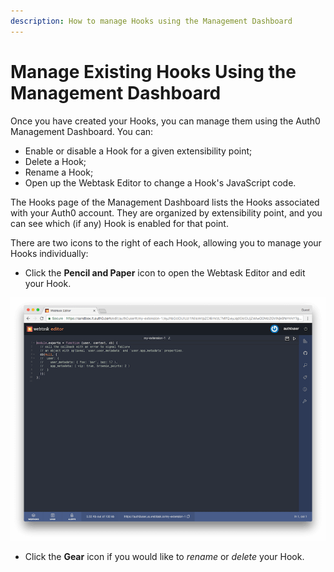 ```yaml
---
description: How to manage Hooks using the Management Dashboard
---
```


# Manage Existing Hooks Using the Management Dashboard

Once you have created your Hooks, you can manage them using the Auth0 Management Dashboard. You can:

* Enable or disable a Hook for a given extensibility point;
* Delete a Hook;
* Rename a Hook;
* Open up the Webtask Editor to change a Hook's JavaScript code.

The Hooks page of the Management Dashboard lists the Hooks associated with your Auth0 account. They are organized by extensibility point, and you can see which (if any) Hook is enabled for that point.

There are two icons to the right of each Hook, allowing you to manage your Hooks individually:

  * Click the **Pencil and Paper** icon to open the Webtask Editor and edit your Hook.

  ![Webtask Editor](/media/articles/auth0-hooks/webtask-editor.png)

  * Click the **Gear** icon if you would like to *rename* or *delete* your Hook.
